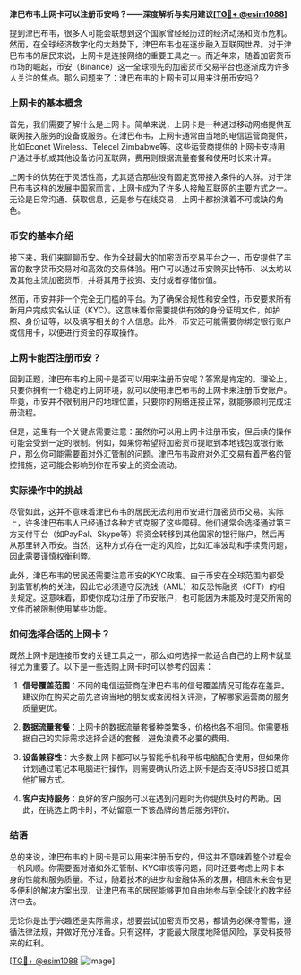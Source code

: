 **津巴布韦上网卡可以注册币安吗？——深度解析与实用建议[[TG💪+ @esim1088](https://t.me/s/esim1088)]**

提到津巴布韦，很多人可能会联想到这个国家曾经经历过的经济动荡和货币危机。然而，在全球经济数字化的大趋势下，津巴布韦也在逐步融入互联网世界。对于津巴布韦的居民来说，上网卡是连接网络的重要工具之一。而近年来，随着加密货币市场的崛起，币安（Binance）这一全球领先的加密货币交易平台也逐渐成为许多人关注的焦点。那么问题来了：津巴布韦的上网卡可以用来注册币安吗？

### 上网卡的基本概念

首先，我们需要了解什么是上网卡。简单来说，上网卡是一种通过移动网络提供互联网接入服务的设备或服务。在津巴布韦，上网卡通常由当地的电信运营商提供，比如Econet Wireless、Telecel Zimbabwe等。这些运营商提供的上网卡支持用户通过手机或其他设备访问互联网，费用则根据流量套餐和使用时长来计算。

上网卡的优势在于灵活性高，尤其适合那些没有固定宽带接入条件的人群。对于津巴布韦这样的发展中国家而言，上网卡成为了许多人接触互联网的主要方式之一。无论是日常沟通、获取信息，还是参与在线交易，上网卡都扮演着不可或缺的角色。

### 币安的基本介绍

接下来，我们来聊聊币安。作为全球最大的加密货币交易平台之一，币安提供了丰富的数字货币交易对和高效的交易体验。用户可以通过币安购买比特币、以太坊以及其他主流加密货币，并将其用于投资、支付或者存储价值。

然而，币安并非一个完全无门槛的平台。为了确保合规性和安全性，币安要求所有新用户完成实名认证（KYC）。这意味着你需要提供有效的身份证明文件，如护照、身份证等，以及填写相关的个人信息。此外，币安还可能需要你绑定银行账户或信用卡，以便进行资金的存取操作。

### 上网卡能否注册币安？

回到正题，津巴布韦的上网卡是否可以用来注册币安呢？答案是肯定的。理论上，只要你拥有一个稳定的上网环境，就可以使用津巴布韦的上网卡来注册币安账户。毕竟，币安并不限制用户的地理位置，只要你的网络连接正常，就能够顺利完成注册流程。

但是，这里有一个关键点需要注意：虽然你可以用上网卡注册币安，但后续的操作可能会受到一定的限制。例如，如果你希望将加密货币提取到本地钱包或银行账户，那么你可能需要面对外汇管制的问题。津巴布韦政府对外汇交易有着严格的管控措施，这可能会影响到你在币安上的资金流动。

### 实际操作中的挑战

尽管如此，这并不意味着津巴布韦的居民无法利用币安进行加密货币交易。实际上，许多津巴布韦人已经通过各种方式克服了这些障碍。他们通常会选择通过第三方支付平台（如PayPal、Skype等）将资金转移到其他国家的银行账户，然后再从那里转入币安。当然，这种方式存在一定的风险，比如汇率波动和手续费问题，因此需要谨慎权衡利弊。

此外，津巴布韦的居民还需要注意币安的KYC政策。由于币安在全球范围内都受到监管机构的关注，因此它必须遵守反洗钱（AML）和反恐怖融资（CFT）的相关规定。这意味着，即使你成功注册了币安账户，也可能因为未能及时提交所需的文件而被限制使用某些功能。

### 如何选择合适的上网卡？

既然上网卡是连接币安的关键工具之一，那么如何选择一款适合自己的上网卡就显得尤为重要了。以下是一些选购上网卡时可以参考的因素：

1. **信号覆盖范围**：不同的电信运营商在津巴布韦的信号覆盖情况可能存在差异。建议你在购买之前先咨询当地的朋友或查阅相关评测，了解哪家运营商的服务质量更优。
   
2. **数据流量套餐**：上网卡的数据流量套餐种类繁多，价格也各不相同。你需要根据自己的实际需求选择合适的套餐，避免浪费不必要的费用。

3. **设备兼容性**：大多数上网卡都可以与智能手机和平板电脑配合使用，但如果你计划通过笔记本电脑进行操作，则需要确认所选上网卡是否支持USB接口或其他扩展方式。

4. **客户支持服务**：良好的客户服务可以在遇到问题时为你提供及时的帮助。因此，在挑选上网卡时，不妨留意一下该品牌的售后服务评价。

### 结语

总的来说，津巴布韦的上网卡是可以用来注册币安的，但这并不意味着整个过程会一帆风顺。你需要面对诸如外汇管制、KYC审核等问题，同时还要考虑上网卡本身的性能和服务质量。不过，随着技术的进步和金融体系的发展，相信未来会有更多便利的解决方案出现，让津巴布韦的居民能够更加自由地参与到全球化的数字经济中去。

无论你是出于兴趣还是实际需求，想要尝试加密货币交易，都请务必保持警惕，遵循法律法规，并做好充分准备。只有这样，才能最大限度地降低风险，享受科技带来的红利。

[[TG💪+ @esim1088](https://t.me/s/esim1088) ![Image](https://i.postimg.cc/4NQfJmqS/Snipaste-2025-05-13-00-14-12.png)]